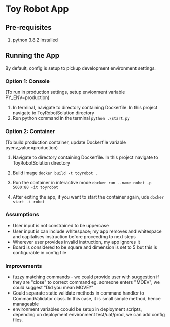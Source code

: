 # Toy Robot App

## Pre-requisites
1. python 3.8.2 installed


## Running the App
By default, config is setup to pickup development environment settings.

### Option 1: Console
(To run in production settings, setup envionment variable PY_ENV=production)
1. In terminal, navigate to directory containing Dockerfile. In this project navigate to ToyRobotSolution directory
2. Run python command in the terminal
`python .\start.py`

### Option 2: Container
(To build production container, update Dockerfile variable pyenv_value=production)
1. Navigate to directory containing Dockerfile. In this project navigate to ToyRobotSolution directory

2. Build image
`docker build -t toyrobot .`

3. Run the container in interactive mode
`docker run --name robot -p 5000:80 -it toyrobot`

4. After exiting the app, if you want to start the container again, ude
`docker start -i robot`


### Assumptions
- User input is not constrained to be uppercase
- User input is can include whitespace; my app removes and whitespace and capitalises instruction before proceeding to next steps
- Wherever user provides invalid instruction, my app ignores it
- Board is considered to be square and dimension is set to 5 but this is configurable in config file


### Improvements
- fuzzy matching commands - we could provide user with suggestion if they are "close" to correct command eg. someone enters "MOEV", we could suggest "Did you mean MOVE?"
- Could separate static validate methods in command handler to CommandValidator class. In this case, it is small simple method, hence manageable
- environment variables ccould be setup in deployment scripts, depending on deployment environment test/uat/prod, we can add config files.